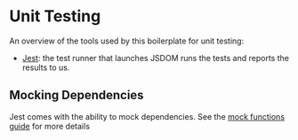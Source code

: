 # Unit Testing

An overview of the tools used by this boilerplate for unit testing:

- [Jest](https://facebook.github.io/jest/): the test runner that launches JSDOM runs the tests and reports the results to us.

## Mocking Dependencies

Jest comes with the ability to mock dependencies. See the [mock functions guide](https://facebook.github.io/jest/docs/mock-functions.html) for more details